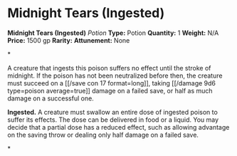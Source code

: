 # Midnight Tears (Ingested)

**Midnight Tears (Ingested)**
_Potion_
**Type:** Potion
**Quantity:** 1
**Weight:** N/A
**Price:** 1500 gp
**Rarity:** 
**Attunement:** None

*<p>A creature that ingests this poison suffers no effect until the stroke of midnight. If the poison has not been neutralized before then, the creature must succeed on a [[/save con 17 format=long]], taking  [[/damage 9d6 type=poison average=true]] damage on a failed save, or half as much damage on a successful one.

**Ingested.** A creature must swallow an entire dose of ingested poison to suffer its effects. The dose can be delivered in food or a liquid. You may decide that a partial dose has a reduced effect, such as allowing advantage on the saving throw or dealing only half damage on a failed save.</p>*